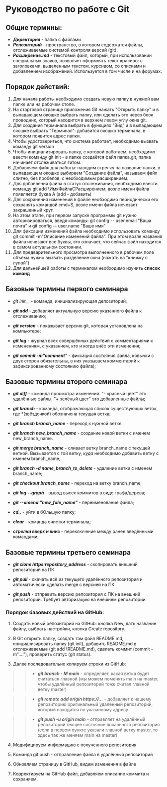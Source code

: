 # Руководство по работе с Git

## Общие термины:

+ *__Директория__* - папка с файлами
+ *__Репозиторий__* - пространство, в котором содержатся файлы, отслеживаемые системой контроля версий (git).
+ *__Расширение.md__* - текстовый файл, который, при использовании специальных знаков, позволяет оформлять текст красиво: с заголовками, выделенным текстом, курсивом, со списками и добавлением изображений. Используется в том числе и на форумах. 

## Порядок действий:

1. Для начала работы необходимо создать новую папку в нужной вам папке или на рабочем столе.
2. На стартовой странице приложения Git нажать "Открыть папку" и в выпадающем окошке выбрать папку, или сделать это через блок проводник, который находится в верхнем левом углу окна git.
3. Для создания терминала выбрать в функциях "Вид" и в выпадающем окошке выбрать "Терминал": добавится окошко терминала, в котором появится адрес папки.
4. Чтобы удостовериться, что система работает, необходимо вызвать команду git version
5. Чтобы инициализировать папку, с которой работаем, необходимо ввести команду git init - в папке создаётся файл папка.git, папка начинает отслеживаться гитом.
6. Добавляем файл для работы: наводим стрелку на название папки, в выпадающем окошке выбираем "Создание файла", называем файл слитно, без пробелов, с необходимым расширением.
7. Для добавления файла в статус отслеживания, необходимо ввести команду git add \ИмяФайлаСРасширением, возле имени файла появляется буква А (add - добавить)
8. Для сохранения изменений в файле необходимо периодически его сохранять командой cmd+S, возле имени файла исчезает закрашенный круг.
9. На этом этапе, при первом запуске программы git нужно авторизироваться, введя команды: git config -- user.email "Ваша почта" и git config -- user.name "Ваше имя"
10. Для фиксации изменений файла необходимо использовать команду git commit -m"Описание изменений файла". При этом возле названия файла исчезают все буквы, это означает, что сейчас файл находится в самом актуальном состоянии.
11. Для предварительного просмотра выполненного в рабочем поле объёма нужно вызвать разделение окна (нажать на "книжку с лупой") 
12. Для дальнейшей работы с терминалом необходимо изучить __список команд__  

## Базовые термины первого семинара
* *git init__* - команда, инициализирующая депозиторий;

* *__git add__* - добавляет актуальную версию указанного файла к отслеживанию;

* *__git version__* - показывает версию git, которая установлена на компьютере;

* *__git log__* - журнал всех совершённых действий с комментариями к изменениям, с указанием, кто и когда внёс эти изменения;

* *__git commit -m"comment"__* - фиксация состояния файла, ковычки с двух сторон обязательны, в них указываем комментарий к зафиксированному состоянию файла);


## Базовые термины второго семинара

* *__git diff__* - команда просмотра изменений. "- красный цвет" это удалённые файлы, "+ зелёный цвет" это добавленные файлы;

* *__git branch__* - команда, отображающая список существующих веток, где *(звёздочкой) обозначена текущая ветка;

* *__git branch branch_name__* - переход к нужной ветке.

* *__git branch new_branch_name__* - создание новой ветки с именем new_branch_name.

* *__git merge branch_name__* - сливает ветку branch_name c текущей веткой. Вызывается с той ветку, *куда* необходимо добавить ветку с именем branch_name;

* *__git branch -d name_branch_to_delete__* - удаление ветки с именем branch_name;

* *__git checkout branch_name__* - переход на ветку branch_name;

* *__git log --graph__* - вывод высех коммитов в виде графа/дерева;

* *__git --amend "new_fale_name"__* - переименование файла;

* *__cd..__* - уйти в бОльшую папку;

* *__clear__* - команда очистки терминала;

* *__стрелки вверх и вниз__* - переключение между ранее введёнными командами;


## Базовые термины третьего семинара 

* *__git clone https:repository_address__* - скопировать внешний репозиторий на ПК

* *__git pull__* - скачать всё из текущего удалённого репозитория и автоматически сделать merge с версией на ПК

* *__git push__* - отправить версию репозитория с ПК на внешний репозиторий. Требует авторизацию на внешнем репозитории.

### Порядок базовых действий на GitHub:
1. Создать новый репозиторий на GitHub: кнопка New, дать название файлу, выбрать настройки, кнопка Greate repository.

2. В Git открыть папку, создать там файл README.md, инициализировать папку (git init), добавить README.md в отслеживвемые (git add \README.md), сделать коммит (commit -m"...."), проверить статус (git status).

3. Далее последовательно копируем строки из GitHub:

>> * *__git branch - M main__* - определяет, какая ветка будет считаться главной (мы можем поменять main на master, чтобы удалённый репозиторий тоже считал главной ветку master)

>> * *__git remote add origin https://...__* - добавляет к нашему репозиторию оригинальный удалённый репозиторий, который находится по указанному адресу

>> * *__git push -u origin main__* - отправляет на удалённый репозиторий текщее состояние локального репозитория (если в первом пункте указали главной ветку master, то здесь так же меняем main на master) 

4. Модифицируем информацию с полученного репозитория

5. Команда git push - отправление файла в удалённый репозиторий

6. Обновляем страницу в GitHub, видим изменения в файле

7. Корректируем на GitHub файл, добавляем описание коммита и сохраняем.